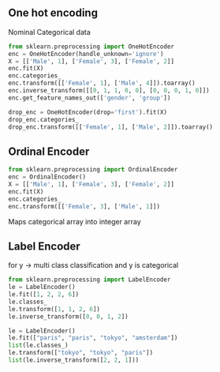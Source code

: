 ## One hot encoding
Nominal Categorical data
```python
from sklearn.preprocessing import OneHotEncoder
enc = OneHotEncoder(handle_unknown='ignore')
X = [['Male', 1], ['Female', 3], ['Female', 2]]
enc.fit(X)
enc.categories_
enc.transform([['Female', 1], ['Male', 4]]).toarray()
enc.inverse_transform([[0, 1, 1, 0, 0], [0, 0, 0, 1, 0]])
enc.get_feature_names_out(['gender', 'group'])

drop_enc = OneHotEncoder(drop='first').fit(X)
drop_enc.categories_
drop_enc.transform([['Female', 1], ['Male', 2]]).toarray()
```


## Ordinal Encoder

```python
from sklearn.preprocessing import OrdinalEncoder
enc = OrdinalEncoder()
X = [['Male', 1], ['Female', 3], ['Female', 2]]
enc.fit(X)
enc.categories_
enc.transform([['Female', 3], ['Male', 1]])
```

Maps categorical array into integer array

## Label Encoder
for y -> multi class classification and y is categorical

```python
from sklearn.preprocessing import LabelEncoder
le = LabelEncoder()
le.fit([1, 2, 2, 6])
le.classes_
le.transform([1, 1, 2, 6])
le.inverse_transform([0, 0, 1, 2])

le = LabelEncoder()
le.fit(["paris", "paris", "tokyo", "amsterdam"])
list(le.classes_)
le.transform(["tokyo", "tokyo", "paris"])
list(le.inverse_transform([2, 2, 1]))
```

